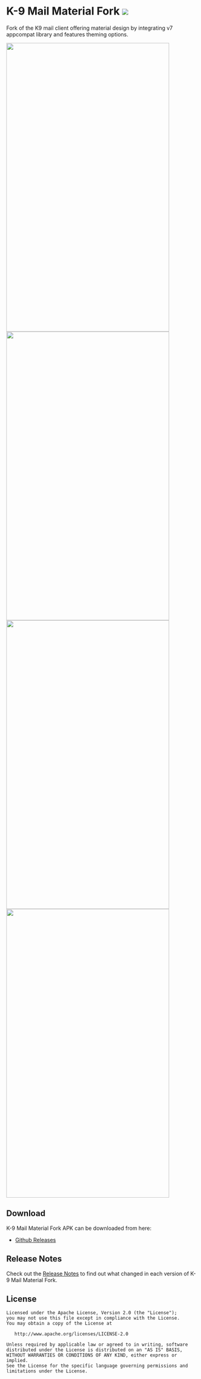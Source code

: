 # K-9 Mail Material Fork <img src="http://i.imgur.com/rnycM9C.png">

Fork of the K9 mail client offering material design by integrating v7 appcompat library and features theming options.

<img src="http://i.imgur.com/luaBMR5.jpg" height="762" width="430" ><img src="http://i.imgur.com/l6zoKLp.jpg" height="762" width="430" ><img src="http://i.imgur.com/E6UsC4J.jpg" height="762" width="430" ><img src="http://i.imgur.com/EWqDKZY.jpg" height="762" width="430" >

## Download

K-9 Mail Material Fork APK can be downloaded from here:

- [Github Releases](https://github.com/G00fY2/k-9_material_design/releases)


## Release Notes

Check out the [Release Notes](https://github.com/G00fY2/k-9_material_design/releases) to find out what changed
in each version of K-9 Mail Material Fork.


## License

    Licensed under the Apache License, Version 2.0 (the "License");
    you may not use this file except in compliance with the License.
    You may obtain a copy of the License at

       http://www.apache.org/licenses/LICENSE-2.0

    Unless required by applicable law or agreed to in writing, software
    distributed under the License is distributed on an "AS IS" BASIS,
    WITHOUT WARRANTIES OR CONDITIONS OF ANY KIND, either express or implied.
    See the License for the specific language governing permissions and
    limitations under the License.
